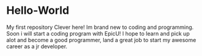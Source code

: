 # Hello-World
My first repository
Clever here! Im brand new to coding and programming. Soon i will start a coding program with EpicU! I hope to learn and pick up alot and become a good programmer, land a great job to start my awesome career as a jr developer.
